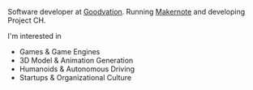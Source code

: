 Software developer at [Goodvation](https://github.com/goodvation-dev). Running [Makernote](https://makernote.me) and developing Project CH.

I'm interested in
- Games & Game Engines
- 3D Model & Animation Generation
- Humanoids & Autonomous Driving
- Startups & Organizational Culture
